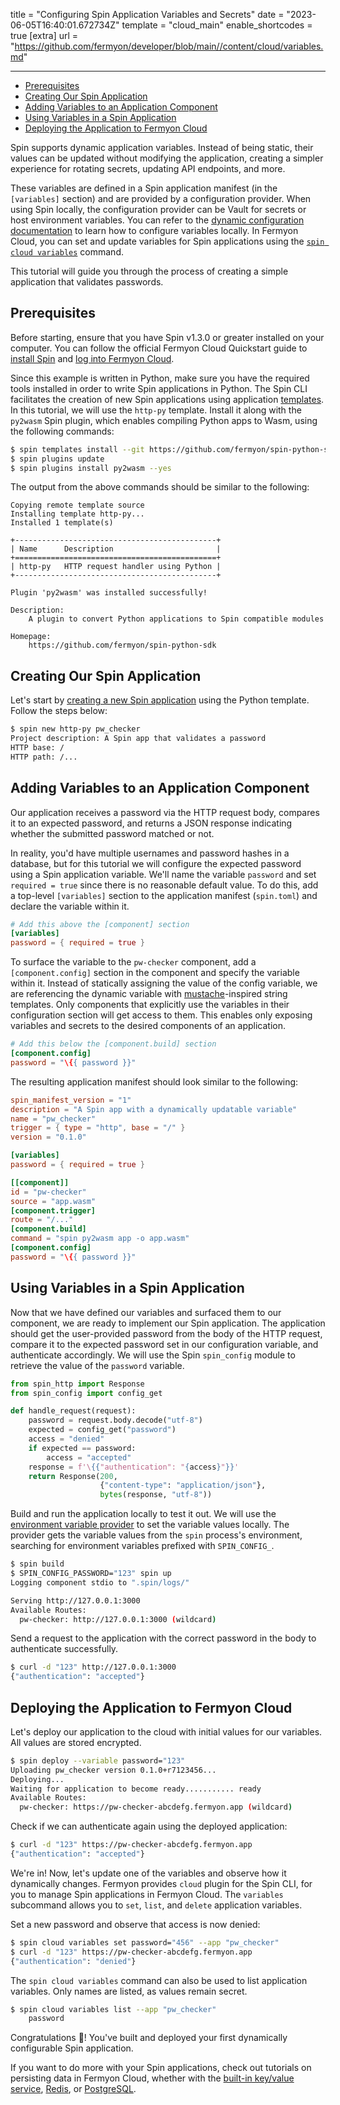 title = "Configuring Spin Application Variables and Secrets"
date = "2023-06-05T16:40:01.672734Z"
template = "cloud_main"
enable_shortcodes = true
[extra]
url = "https://github.com/fermyon/developer/blob/main//content/cloud/variables.md"

---

- [Prerequisites](#prerequisites)
- [Creating Our Spin Application](#creating-our-spin-application)
- [Adding Variables to an Application Component](#adding-variables-to-an-application-component)
- [Using Variables in a Spin Application](#using-variables-in-a-spin-application)
- [Deploying the Application to Fermyon Cloud](#deploying-the-application-to-fermyon-cloud)

Spin supports dynamic application variables. Instead of being static, their values can be updated without modifying the application, creating a simpler experience for rotating secrets, updating API endpoints, and more. 

These variables are defined in a Spin application manifest (in the `[variables]` section) and are provided by a configuration provider. When using Spin locally, the configuration provider can be Vault for secrets or host environment variables. You can refer to the [dynamic configuration documentation](/spin/dynamic-configuration.md) to learn how to configure variables locally. In Fermyon Cloud, you can set and update variables for Spin applications using the [`spin cloud variables`](/cloud/cloud-command-reference.md#spin-cloud-variables) command.

This tutorial will guide you through the process of creating a simple application that validates passwords.

## Prerequisites

Before starting, ensure that you have Spin v1.3.0 or greater installed on your computer. You can follow the official Fermyon Cloud Quickstart guide to [install Spin](/cloud/quickstart#install-spin) and [log into Fermyon Cloud](/cloud/quickstart#log-in-to-the-fermyon-cloud).

Since this example is written in Python, make sure you have the required tools installed in order to write Spin applications in Python. The Spin CLI facilitates the creation of new Spin applications using application [templates](/cloud/cli-reference#templates). In this tutorial, we will use the `http-py` template. Install it along with the `py2wasm` Spin plugin, which enables compiling Python apps to Wasm, using the following commands:

<!-- @selectiveCpy -->

```bash
$ spin templates install --git https://github.com/fermyon/spin-python-sdk --upgrade
$ spin plugins update
$ spin plugins install py2wasm --yes
```

The output from the above commands should be similar to the following:

<!-- @nocpy -->

```text
Copying remote template source
Installing template http-py...
Installed 1 template(s)

+---------------------------------------------+
| Name      Description                       |
+=============================================+
| http-py   HTTP request handler using Python |
+---------------------------------------------+

Plugin 'py2wasm' was installed successfully!

Description:
	A plugin to convert Python applications to Spin compatible modules

Homepage:
	https://github.com/fermyon/spin-python-sdk
```

## Creating Our Spin Application

Let's start by [creating a new Spin application](/cloud/cli-reference#new) using the Python template. Follow the steps below:

<!-- @selectiveCpy -->

```bash
$ spin new http-py pw_checker
Project description: A Spin app that validates a password
HTTP base: /
HTTP path: /...
```

## Adding Variables to an Application Component

Our application receives a password via the HTTP request body, compares it to an expected password, and returns a JSON response indicating whether the submitted password matched or not.

In reality, you'd have multiple usernames and password hashes in a database, but for this tutorial we will configure the expected password using a Spin application variable. We'll name the variable `password` and set `required = true` since there is no reasonable default value. To do this, add a top-level `[variables]` section to the application manifest (`spin.toml`) and declare the variable within it.

<!-- @selectiveCpy -->
```toml
# Add this above the [component] section
[variables]
password = { required = true }
```

To surface the variable to the `pw-checker` component, add a `[component.config]` section in the component and specify the variable within it. Instead of statically assigning the value of the config variable, we are referencing the dynamic variable with [mustache](https://mustache.github.io/)-inspired string templates. Only components that explicitly use the variables in their configuration section will get access to them. This enables only exposing variables and secrets to the desired components of an application.

```toml
# Add this below the [component.build] section
[component.config]
password = "\{{ password }}"
```

The resulting application manifest should look similar to the following:

<!-- @selectiveCpy -->
```toml
spin_manifest_version = "1"
description = "A Spin app with a dynamically updatable variable"
name = "pw_checker"
trigger = { type = "http", base = "/" }
version = "0.1.0"

[variables]
password = { required = true }

[[component]]
id = "pw-checker"
source = "app.wasm"
[component.trigger]
route = "/..."
[component.build]
command = "spin py2wasm app -o app.wasm"
[component.config]
password = "\{{ password }}"
```

## Using Variables in a Spin Application

Now that we have defined our variables and surfaced them to our component, we are ready to implement our Spin application. The application should get the user-provided password from the body of the HTTP request, compare it to the expected password set in our configuration variable, and authenticate accordingly. We will use the Spin `spin_config` module to retrieve the value of the `password` variable. 

<!-- @selectiveCpy -->
```py
from spin_http import Response
from spin_config import config_get

def handle_request(request):
    password = request.body.decode("utf-8")
    expected = config_get("password")
    access = "denied"
    if expected == password:
        access = "accepted"
    response = f'\{{"authentication": "{access}"}}'
    return Response(200,
                    {"content-type": "application/json"},
                    bytes(response, "utf-8"))
```

Build and run the application locally to test it out. We will use the [environment variable provider](/spin/dynamic-configuration.md#environment-variable-provider) to set the variable values locally. The provider gets the variable values from the `spin` process's environment, searching for environment variables prefixed with `SPIN_CONFIG_`.

<!-- @selectiveCpy -->
```bash
$ spin build
$ SPIN_CONFIG_PASSWORD="123" spin up
Logging component stdio to ".spin/logs/"

Serving http://127.0.0.1:3000
Available Routes:
  pw-checker: http://127.0.0.1:3000 (wildcard)
```

Send a request to the application with the correct password in the body to authenticate successfully.

<!-- @selectiveCpy -->
```bash
$ curl -d "123" http://127.0.0.1:3000
{"authentication": "accepted"}
```

## Deploying the Application to Fermyon Cloud

Let's deploy our application to the cloud with initial values for our variables. All values are stored encrypted.

<!-- @selectiveCpy -->
```bash
$ spin deploy --variable password="123"
Uploading pw_checker version 0.1.0+r7123456...
Deploying...
Waiting for application to become ready........... ready
Available Routes:
  pw-checker: https://pw-checker-abcdefg.fermyon.app (wildcard)
```

Check if we can authenticate again using the deployed application:

<!-- @selectiveCpy -->
```bash
$ curl -d "123" https://pw-checker-abcdefg.fermyon.app
{"authentication": "accepted"}
```

We're in! Now, let's update one of the variables and observe how it dynamically changes. Fermyon provides `cloud` plugin for the Spin CLI, for you to manage Spin applications in Fermyon Cloud. The `variables` subcommand allows you to `set`, `list`, and `delete` application variables.

Set a new password and observe that access is now denied:

<!-- @selectiveCpy -->
```bash
$ spin cloud variables set password="456" --app "pw_checker"
$ curl -d "123" https://pw-checker-abcdefg.fermyon.app                          
{"authentication": "denied"}
```

The `spin cloud variables` command can also be used to list application variables. Only names are listed, as values remain secret.

<!-- @selectiveCpy -->
```bash
$ spin cloud variables list --app "pw_checker"
    password
```

Congratulations 🎉! You've built and deployed your first dynamically configurable Spin application.

If you want to do more with your Spin applications, check out tutorials on persisting data in Fermyon Cloud, whether with the [built-in key/value service](/spin/kv-store-tutorial.md), [Redis](/cloud/data-redis.md), or [PostgreSQL](/cloud/data-postgres.md).